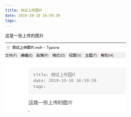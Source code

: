 ```yaml
---
title: 测试上传图片
date: 2019-10-10 16:59:39
tags:
---
```


这是一张上传的图片

![1570698439133](images/测试上传图片/1570698439133.png)